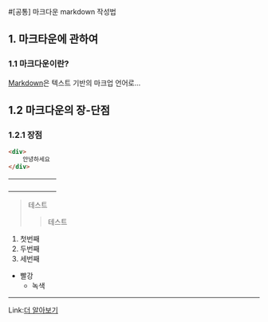 #[공통] 마크다운 markdown 작성법

## 1. 마크타운에 관하여
### 1.1 마크다운이란?
[Markdown](https://gist.github.com/ihoneymon/652be052a0727ad59601)은 텍스트 기반의 마크업 언어로...



## 1.2 마크다운의 장-단점

### 1.2.1 장점

```html
<div>
    안녕하세요
</div>
```

|      |      |      |      |      |      |
| ---- | ---- | ---- | ---- | ---- | ---- |
|      |      |      |      |      |      |
|      |      |      |      |      |      |
|      |      |      |      |      |      |
|      |      |      |      |      |      |

> 테스트
>
> > 테스트

1. 첫번째
2. 두번째
3. 세번째



* 빨강
  * 녹색

<hr/>

Link:[더 알아보기][link]

[link]: https://gist.github.com/ihoneymon/652be052a0727ad59601	"google link"




